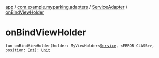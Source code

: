 [app](../../index.md) / [com.example.myparking.adapters](../index.md) / [ServiceAdapter](index.md) / [onBindViewHolder](./on-bind-view-holder.md)

# onBindViewHolder

`fun onBindViewHolder(holder: MyViewHolder<`[`Service`](../../com.example.myparking.models/-service/index.md)`, <ERROR CLASS>>, position: `[`Int`](https://kotlinlang.org/api/latest/jvm/stdlib/kotlin/-int/index.html)`): `[`Unit`](https://kotlinlang.org/api/latest/jvm/stdlib/kotlin/-unit/index.html)